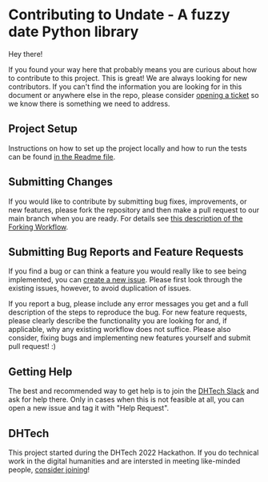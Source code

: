 # Contributing to Undate - A fuzzy date Python library


Hey there!

If you found your way here that probably means you are curious about how to contribute to this project. This is great! We are always looking for new contributors. If you can't find the information you are looking for in this document or anywhere else in the repo, please consider [opening a ticket](https://github.com/dh-tech/undate-python/issues) so we know there is something we need to address.

## Project Setup
Instructions on how to set up the project locally and how to run the tests can be found [in the Readme file](README.md).

## Submitting Changes
If you would like to contribute by submitting bug fixes, improvements, or new features, please fork the repository and then make a pull request to our main branch when you are ready. For details see [this description of the Forking Workflow](https://www.atlassian.com/git/tutorials/comparing-workflows/forking-workflow).

## Submitting Bug Reports and Feature Requests
If you find a bug or can think a feature you would really like to see being implemented, you can [create a new issue](https://github.com/dh-tech/undate-python/issues). Please first look through the existing issues, however, to avoid duplication of issues.

If you report a bug, please include any error messages you get and a full description of the steps to reproduce the bug. For new feature requests, please clearly describe the functionality you are looking for and, if applicable, why any existing workflow does not suffice. Please also consider, fixing bugs and implementing new features yourself and submit pull request! :) 

## Getting Help
The best and recommended way to get help is to join the [DHTech Slack](https://dh-tech.github.io/join/) and ask for help there. Only in cases when this is not feasible at all, you can open a new issue and tag it with "Help Request".  

## DHTech
This project started during the DHTech 2022 Hackathon. If you do technical work in the digital humanities and are intersted in meeting like-minded people, [consider joining](https://dh-tech.github.io/join/)!
